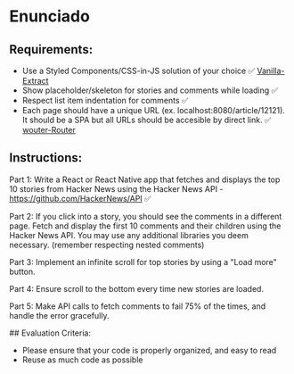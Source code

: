 # Enunciado

## Requirements:
- Use a Styled Components/CSS-in-JS solution of your choice ✅ [Vanilla-Extract](https://vanilla-extract.style/)
- Show placeholder/skeleton for stories and comments while loading ✅
- Respect list item indentation for comments ✅
- Each page should have a unique URL (ex. localhost:8080/article/12121). It should be a SPA but all URLs should be accesible by direct link. ✅ [wouter-Router](https://github.com/molefrog/wouter#getting-started)

## Instructions:

Part 1: Write a React or React Native app that fetches and displays the top 10 stories from Hacker News using the Hacker News API - https://github.com/HackerNews/API ✅

Part 2: If you click into a story, you should see the comments in a different page.
Fetch and display the first 10 comments and their children using the Hacker News API.
You may use any additional libraries you deem necessary. (remember respecting nested comments)

Part 3: Implement an infinite scroll for top stories by using a "Load more" button.

Part 4: Ensure scroll to the bottom every time new stories are loaded.

Part 5: Make API calls to fetch comments to fail 75% of the times, and handle the error gracefully.

## Evaluation Criteria:

- Please ensure that your code is properly organized, and easy to read
- Reuse as much code as possible